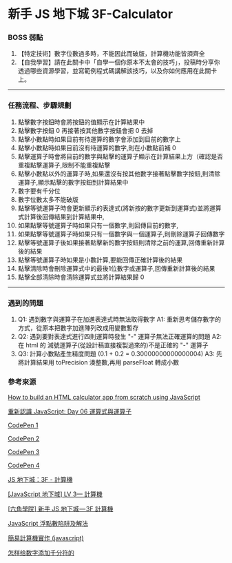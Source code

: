 # 新手 JS 地下城 3F-Calculator

### BOSS 弱點

1. 【特定技術】數字位數過多時，不能因此而破版，計算機功能皆須齊全
2. 【自我學習】請在此關卡中「自學一個你原本不太會的技巧」，投稿時分享你透過哪些資源學習，並寫範例程式碼講解該技巧，以及你如何應用在此關卡上。

---

### 任務流程、步驟規劃
1. 點擊數字按鈕時會將按鈕的值顯示在計算結果中
2. 點擊數字按鈕 0 再接著按其他數字按鈕會把 0 去掉
3. 點擊小數點時如果目前有待運算的數字會添加到目前的數字上
4. 點擊小數點時如果目前沒有待運算的數字,則在小數點前補 0
5. 點擊運算子時會將目前的數字與點擊的運算子顯示在計算結果上方（確認是否重複點擊運算子,限制不能重複點擊
6. 點擊小數點以外的運算子時,如果還沒有按其他數字接著點擊數字按鈕,則清除運算子,顯示點擊的數字按鈕到計算結果中
7. 數字要有千分位
8. 數字位數太多不能破版
9. 點擊等號運算子時會更新顯示的表達式(將新按的數字更新到運算式)並將運算式計算後回傳結果到計算結果中,
10. 如果點擊等號運算子時如果只有一個數字,則回傳目前的數字,
11. 如果點擊等號運算子時如果只有一個數字與一個運算子,則刪除運算子回傳數字
12. 點擊等號運算子後如果接著點擊新的數字按鈕則清除之前的運算,回傳重新計算後的結果
13. 點擊等號運算子時如果是小數計算,要能回傳正確計算後的結果
14. 點擊清除時會刪除運算式中的最後1位數字或運算子,回傳重新計算後的結果
15. 點擊全部清除時會清除運算式並將計算結果歸 0

---

### 遇到的問題
1. Q1: 遇到數字與運算子在加進表達式時無法取得數字
A1: 重新思考儲存數字的方式，從原本把數字加進陣列改成用變數暫存
2. Q2: 遇到要對表達式進行四則運算時發生 "-" 運算子無法正確運算的問題
A2: 在 html 的 減號運算子(從設計稿直接複製過來的)不是正確的 "-" 運算子
3. Q3: 計算小數點產生精度問題 (0.1 + 0.2 = 0.30000000000000004)
A3: 先將計算結果用 toPrecision 湊整數,再用 parseFloat 轉成小數

### 參考來源

[How to build an HTML calculator app from scratch using JavaScript](https://medium.freecodecamp.org/how-to-build-an-html-calculator-app-from-scratch-using-javascript-4454b8714b98)

[重新認識 JavaScript: Day 06 運算式與運算子](https://ithelp.ithome.com.tw/articles/10191180)

[CodePen 1](https://codepen.io/wilightmoment/pen/rPqwYb?editors=0010)

[CodePen 2](https://codepen.io/ren096358/pen/bzjdYo)

[CodePen 3](https://codepen.io/anon/pen/JxOLLg)

[CodePen 4](https://codepen.io/anon/pen/xBGOLy)

[JS 地下城：3F - 計算機](https://mtwmt.github.io/blog/JSBOSS/3f/)

[[JavaScript 地下城] LV 3— 計算機](https://medium.com/pvt5r486/javascript-%E5%9C%B0%E4%B8%8B%E5%9F%8E-lv-3-%E8%A8%88%E7%AE%97%E6%A9%9F-faa3d7f731e5)

[[六角學院] 新手 JS 地下城 — 3F 計算機](https://medium.com/@songrob/%E5%85%AD%E8%A7%92%E5%AD%B8%E9%99%A2-%E6%96%B0%E6%89%8Bjs%E5%9C%B0%E4%B8%8B%E5%9F%8E-3f-%E8%A8%88%E7%AE%97%E6%A9%9F-f851862389a8)

[JavaScript 浮點數陷阱及解法](https://github.com/camsong/blog/issues/9)

[簡易計算機實作 (javascript)](http://frontend-murmur.logdown.com/posts/291293-simple-calculator-implemented-javascript)

[怎样给数字添加千分符的](https://juejin.im/post/5b026bbb5188256720345bb4)

